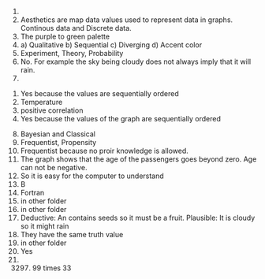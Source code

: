 1.
2. Aesthetics are map data values used to represent data in graphs. Continous data and Discrete data.
3. The purple to green palette
4. a) Qualitative
  b) Sequential
  c) Diverging
  d) Accent color
5. Experiment, Theory, Probability
6. No. For example the sky being cloudy does not always imply that it will rain.
7.
  1) Yes because the values are sequentially ordered
  2) Temperature
  3) positive correlation
  4) Yes because the values of the graph are sequentially ordered
8. Bayesian and Classical
9. Frequentist, Propensity
10. Frequentist because no proir knowledge is allowed.
11. The graph shows that the age of the passengers goes beyond zero. Age can not be negative.
12. So it is easy for the computer to understand
13. B
14. Fortran
15. in other folder
16. in other folder
17. Deductive: An contains seeds so it must be a fruit. Plausible: It is cloudy so it might rain
18. They have the same truth value
19. in other folder
20. Yes
21. 3297. 99 times 33
